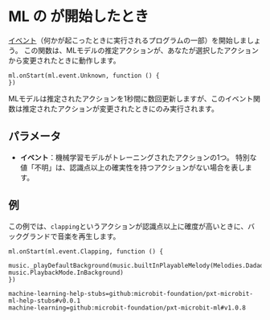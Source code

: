 # ML の が開始したとき

[イベント](/reference/event-handler)（何かが起こったときに実行されるプログラムの一部）を開始しましょう。 この関数は、MLモデルの推定アクションが、あなたが選択したアクションから変更されたときに動作します。

```sig
ml.onStart(ml.event.Unknown, function () {
})
```

MLモデルは推定されたアクションを1秒間に数回更新しますが、このイベント関数は推定されたアクションが変更されたときにのみ実行されます。

## パラメータ

- **イベント**：機械学習モデルがトレーニングされたアクションの1つ。 特別な値「不明」は、認識点以上の確実性を持つアクションがない場合を表します。

## 例

この例では、`clapping`というアクションが認識点以上に確度が高いときに、バックグランドで音楽を再生します。

```blocks
ml.onStart(ml.event.Clapping, function () {
    music._playDefaultBackground(music.builtInPlayableMelody(Melodies.Dadadadum), music.PlaybackMode.InBackground)
})
```

```package
machine-learning-help-stubs=github:microbit-foundation/pxt-microbit-ml-help-stubs#v0.0.1
machine-learning=github:microbit-foundation/pxt-microbit-ml#v1.0.8
```
